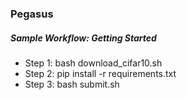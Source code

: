 ### Pegasus 

##### Sample Workflow: Getting Started
- Step 1: bash download_cifar10.sh
- Step 2: pip install -r requirements.txt
- Step 3: bash submit.sh
